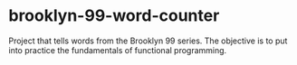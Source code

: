 # brooklyn-99-word-counter
Project that tells words from the Brooklyn 99 series. The objective is to put into practice the fundamentals of functional programming.
